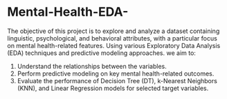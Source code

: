 # Mental-Health-EDA-
The objective of this project is to explore and analyze a dataset containing linguistic,  psychological, and behavioral attributes, with a particular focus on mental health-related features.  Using various Exploratory Data Analysis (EDA) techniques and predictive modeling approaches.
we aim to: 
1. Understand the relationships between the variables. 
2. Perform predictive modeling on key mental health-related outcomes. 
3. Evaluate the performance of Decision Tree (DT), k-Nearest Neighbors (KNN), and Linear 
Regression models for selected target variables.
